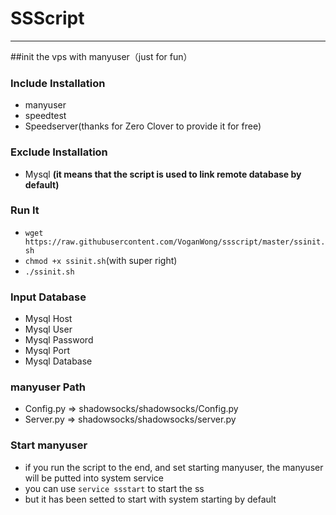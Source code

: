 # SSScript
---
##init the vps with manyuser（just for fun）

### Include Installation
* manyuser
* speedtest
* Speedserver(thanks for Zero Clover to provide it for free)

### Exclude Installation
* Mysql **(it means that the script is used to link remote database by default)**

### Run It
* ```wget https://raw.githubusercontent.com/VoganWong/ssscript/master/ssinit.sh```
* ```chmod +x ssinit.sh```(with super right)
* ```./ssinit.sh```

### Input Database
* Mysql Host
* Mysql User
* Mysql Password
* Mysql Port
* Mysql Database

### manyuser Path
* Config.py => shadowsocks/shadowsocks/Config.py
* Server.py => shadowsocks/shadowsocks/server.py

### Start manyuser
* if you run the script to the end, and set starting manyuser, the manyuser will be putted into system service
* you can use ```service ssstart``` to start the ss
* but it has been setted to start with system starting by default
